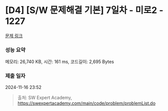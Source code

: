 # [D4] [S/W 문제해결 기본] 7일차 - 미로2 - 1227 

[문제 링크](https://swexpertacademy.com/main/code/problem/problemDetail.do?contestProbId=AV14wL9KAGkCFAYD) 

### 성능 요약

메모리: 26,740 KB, 시간: 161 ms, 코드길이: 2,695 Bytes

### 제출 일자

2024-11-16 23:52



> 출처: SW Expert Academy, https://swexpertacademy.com/main/code/problem/problemList.do